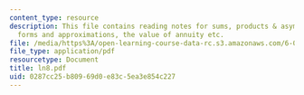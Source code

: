 ```yaml
---
content_type: resource
description: This file contains reading notes for sums, products & asymptotics, closed
  forms and approximations, the value of annuity etc.
file: /media/https%3A/open-learning-course-data-rc.s3.amazonaws.com/6-042j-mathematics-for-computer-science-fall-2005/0287cc25b80969d0e83c5ea3e854c227_ln8.pdf
file_type: application/pdf
resourcetype: Document
title: ln8.pdf
uid: 0287cc25-b809-69d0-e83c-5ea3e854c227
---
```

